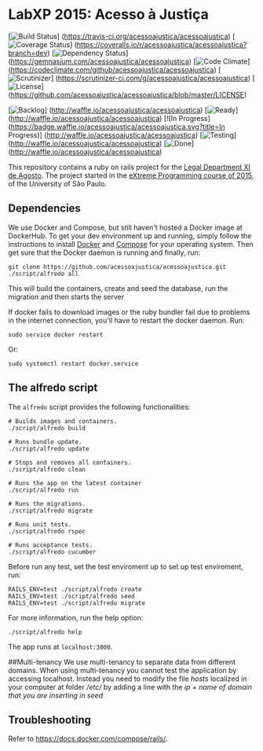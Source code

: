 LabXP 2015: Acesso à Justiça
==============================

[![Build Status](https://img.shields.io/travis/acessoajustica/acessoajustica.svg)]
                (https://travis-ci.org/acessoajustica/acessoajustica)
[![Coverage Status](https://img.shields.io/coveralls/acessoajustica/acessoajustica.svg)]
                   (https://coveralls.io/r/acessoajustica/acessoajustica?branch=dev)
[![Dependency Status](https://img.shields.io/gemnasium/acessoajustica/acessoajustica.svg)]
                     (https://gemnasium.com/acessoajustica/acessoajustica)
[![Code Climate](https://img.shields.io/codeclimate/github/acessoajustica/acessoajustica.svg)]
                (https://codeclimate.com/github/acessoajustica/acessoajustica)
[![Scrutinizer](https://img.shields.io/scrutinizer/g/acessoajustica/acessoajustica.svg)]
               (https://scrutinizer-ci.com/g/acessoajustica/acessoajustica)
[![License](https://img.shields.io/github/license/acessoajustica/acessoajustica.svg)]
           (https://github.com/acessoajustica/acessoajustica/blob/master/LICENSE)

[![Backlog](https://badge.waffle.io/acessoajustica/acessoajustica.svg?title=Backlog)]
           (http://waffle.io/acessoajustica/acessoajustica)
[![Ready](https://badge.waffle.io/acessoajustica/acessoajustica.svg?title=Ready)]
         (http://waffle.io/acessoajustica/acessoajustica)
[![In Progress](https://badge.waffle.io/acessoajustica/acessoajustica.svg?title=In Progress)]
               (http://waffle.io/acessoajustica/acessoajustica)
[![Testing](https://badge.waffle.io/acessoajustica/acessoajustica.svg?title=Testing)]
           (http://waffle.io/acessoajustica/acessoajustica)
[![Done](https://badge.waffle.io/acessoajustica/acessoajustica.svg?title=Done)]
        (http://waffle.io/acessoajustica/acessoajustica)

This repository contains a ruby on rails project for the
[Legal Department XI de Agosto](http://djonzedeagosto.org.br/). The project
started in the
[eXtreme Programming course of 2015](http://ccsl.ime.usp.br/wiki/LabXP2015),
of the University of São Paulo.

## Dependencies

We use Docker and Compose, but still haven't hosted a Docker
image at DockerHub.
To get your dev environment up and running, simply follow the instructions to
install [Docker](https://docs.docker.com/installation/) and
[Compose](https://docs.docker.com/compose/install/) for your
operating system. Then get sure that the Docker daemon is running and
finally, run:

```
git clone https://github.com/acessoajustica/acessoajustica.git
./script/alfredo all
```

This will build the containers, create and seed the database, run the migration and then starts the server

If docker fails to download images or the ruby bundler
fail due to problems in the internet connection, you'll have
to restart the docker daemon. Run:

```
sudo service docker restart
```

Or:

```
sudo systemctl restart docker.service
```

## The alfredo script

The ```alfredo``` script provides the following functionalities:

```
# Builds images and containers.
./script/alfredo build

# Runs bundle update.
./script/alfredo update

# Stops and removes all containers.
./script/alfredo clean

# Runs the app on the latest container
./script/alfredo run

# Runs the migrations.
./script/alfredo migrate

# Runs unit tests.
./script/alfredo rspec

# Runs acceptance tests.
./script/alfredo cucumber
```

Before run any test, set the test enviroment up
to set up test enviroment, run:

```
RAILS_ENV=test ./script/alfredo create
RAILS_ENV=test ./script/alfredo seed
RAILS_ENV=test ./script/alfredo migrate
```

For more information, run the help option:

```
./script/alfredo help
```

The app runs at ```localhost:3000```.

##Multi-tenancy
We use multi-tenancy to separate data from different domains.
When using multi-tenancy you cannot test the application by accessing localhost.
Instead you need to modify the file *hosts* localized in your computer at folder */etc/*
by adding a line with the *ip* + *name of domain that you are inserting in seed*

## Troubleshooting

Refer to https://docs.docker.com/compose/rails/.

